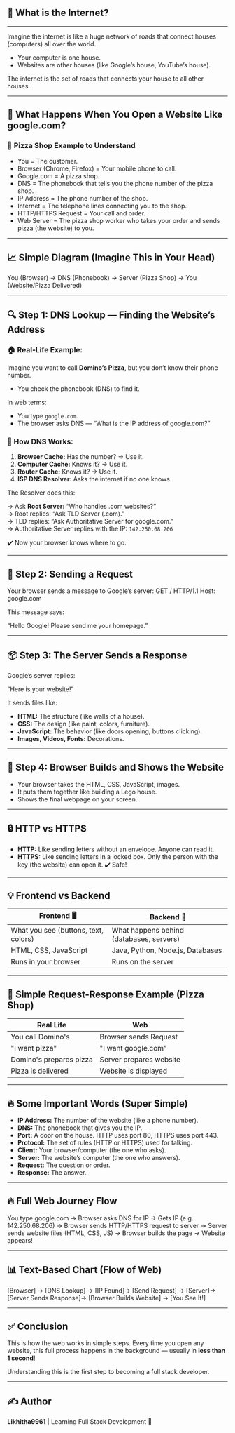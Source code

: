 ## 🚀 What is the Internet?

---

Imagine the internet is like a huge network of roads that connect houses (computers) all over the world.

- Your computer is one house.
- Websites are other houses (like Google’s house, YouTube’s house).

The internet is the set of roads that connects your house to all other houses.

---

## 🔗 What Happens When You Open a Website Like google.com?

### 🍕 **Pizza Shop Example to Understand**

- You = The customer.
- Browser (Chrome, Firefox) = Your mobile phone to call.
- Google.com = A pizza shop.
- DNS = The phonebook that tells you the phone number of the pizza shop.
- IP Address = The phone number of the shop.
- Internet = The telephone lines connecting you to the shop.
- HTTP/HTTPS Request = Your call and order.
- Web Server = The pizza shop worker who takes your order and sends pizza (the website) to you.

---

## 📈 Simple Diagram (Imagine This in Your Head)

You (Browser) → DNS (Phonebook) → Server (Pizza Shop) → You (Website/Pizza Delivered)

---

## 🔍 Step 1: DNS Lookup — Finding the Website’s Address

### 🏠 Real-Life Example:

Imagine you want to call **Domino’s Pizza**, but you don’t know their phone number.

- You check the phonebook (DNS) to find it.

In web terms:

- You type `google.com`.
- The browser asks DNS — “What is the IP address of google.com?”

### 🔗 How DNS Works:

1. **Browser Cache:** Has the number? → Use it.
2. **Computer Cache:** Knows it? → Use it.
3. **Router Cache:** Knows it? → Use it.
4. **ISP DNS Resolver:** Asks the internet if no one knows.

The Resolver does this:

→ Ask **Root Server:** “Who handles .com websites?”  
→ Root replies: “Ask TLD Server (.com).”  
→ TLD replies: “Ask Authoritative Server for google.com.”  
→ Authoritative Server replies with the IP: `142.250.68.206`

✔️ Now your browser knows where to go.

---

## 🚀 Step 2: Sending a Request

Your browser sends a message to Google’s server:
GET / HTTP/1.1
Host: google.com

This message says:

“Hello Google! Please send me your homepage.”

---

## 📦 Step 3: The Server Sends a Response

Google’s server replies:

“Here is your website!”

It sends files like:

- **HTML:** The structure (like walls of a house).
- **CSS:** The design (like paint, colors, furniture).
- **JavaScript:** The behavior (like doors opening, buttons clicking).
- **Images, Videos, Fonts:** Decorations.

---

## 🎨 Step 4: Browser Builds and Shows the Website

- Your browser takes the HTML, CSS, JavaScript, images.
- It puts them together like building a Lego house.
- Shows the final webpage on your screen.

---

## 🔒 HTTP vs HTTPS

- **HTTP:** Like sending letters without an envelope. Anyone can read it.
- **HTTPS:** Like sending letters in a locked box. Only the person with the key (the website) can open it. ✔️ Safe!

---

## 💡 Frontend vs Backend

| Frontend 🖥️                          | Backend 🔧                               |
| ------------------------------------ | ---------------------------------------- |
| What you see (buttons, text, colors) | What happens behind (databases, servers) |
| HTML, CSS, JavaScript                | Java, Python, Node.js, Databases         |
| Runs in your browser                 | Runs on the server                       |

---

## 🍕 Simple Request-Response Example (Pizza Shop)

| Real Life               | Web                     |
| ----------------------- | ----------------------- |
| You call Domino's       | Browser sends Request   |
| "I want pizza"          | "I want google.com"     |
| Domino's prepares pizza | Server prepares website |
| Pizza is delivered      | Website is displayed    |

---

## 🔥 Some Important Words (Super Simple)

- **IP Address:** The number of the website (like a phone number).
- **DNS:** The phonebook that gives you the IP.
- **Port:** A door on the house. HTTP uses port 80, HTTPS uses port 443.
- **Protocol:** The set of rules (HTTP or HTTPS) used for talking.
- **Client:** Your browser/computer (the one who asks).
- **Server:** The website’s computer (the one who answers).
- **Request:** The question or order.
- **Response:** The answer.

---

## 🔥 Full Web Journey Flow

You type google.com → Browser asks DNS for IP → Gets IP (e.g. 142.250.68.206)
→ Browser sends HTTP/HTTPS request to server → Server sends website files (HTML, CSS, JS)
→ Browser builds the page → Website appears!

---

## 📊 Text-Based Chart (Flow of Web)

[Browser] → [DNS Lookup] → [IP Found]→ [Send Request] → [Server]→ [Server Sends Response]→ [Browser Builds Website] → [You See It!]

---

## ✅ Conclusion

This is how the web works in simple steps. Every time you open any website, this full process happens in the background — usually in **less than 1 second**!

Understanding this is the first step to becoming a full stack developer.

---

## ✍️ Author

**Likhitha9961** | Learning Full Stack Development 🚀

